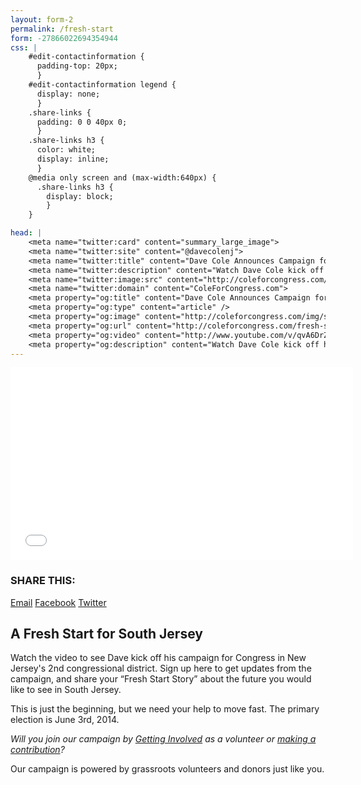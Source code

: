 ```yaml
---
layout: form-2
permalink: /fresh-start
form: -27866022694354944
css: |
    #edit-contactinformation {
      padding-top: 20px;
      }
    #edit-contactinformation legend {
      display: none;
      }
    .share-links {
      padding: 0 0 40px 0;
      }
    .share-links h3 {
      color: white;
      display: inline;
      }
    @media only screen and (max-width:640px) {
      .share-links h3 {
        display: block;
        } 
    }

head: |
    <meta name="twitter:card" content="summary_large_image">
    <meta name="twitter:site" content="@davecolenj">
    <meta name="twitter:title" content="Dave Cole Announces Campaign for Congress">
    <meta name="twitter:description" content="Watch Dave Cole kick off his campaign for Congress in New Jersey's 2nd District. Join me in supporting his campaign for a Fresh Start in South Jersey!">
    <meta name="twitter:image:src" content="http://coleforcongress.com/img/social/video-share.jpg">
    <meta name="twitter:domain" content="ColeForCongress.com">
    <meta property="og:title" content="Dave Cole Announces Campaign for Congress" />
    <meta property="og:type" content="article" />
    <meta property="og:image" content="http://coleforcongress.com/img/social/video-share.jpg" />
    <meta property="og:url" content="http://coleforcongress.com/fresh-start/" />
    <meta property="og:video" content="http://www.youtube.com/v/qvA6DrZaD7U">
    <meta property="og:description" content="Watch Dave Cole kick off his campaign for Congress in New Jersey's 2nd District. Join me in supporting his campaign for a Fresh Start in South Jersey!" />
---
```

<div class="video-container">
<iframe width="548" height="308" src="//www.youtube.com/embed/qvA6DrZaD7U?rel=0&showinfo=0" frameborder="0" allowfullscreen></iframe></div>

<div class="share-links">
  <h3>SHARE THIS: </h3>
  <a target="_blank" href="mailto:?subject=Watch%3A%20Dave%20Cole%20Announces%20Campaign%20for%20Congress%20in%20NJ&amp;body=Dave%20Cole%20announced%20he%20is%20running%20for%20Congress%20in%20New%20Jersey's%202nd%20District.%20%0D%0A%0D%0AJoin%20me%20in%20supporting%20his%20campaign%20for%20a%20Fresh%20Start%20in%20South%20Jersey!%20%0D%0A%0D%0AWatch%20the%20video%20at%20his%20website%20to%20learn%20more%3A%20http%3A%2F%2Fcoleforcongress.com%2Ffresh-start" class="icon mail button">Email</a>
  <a href="https://www.facebook.com/sharer/sharer.php?u=http://coleforcongress.com/fresh-start/" target="_blank" class="icon facebook button">Facebook</a>
  <a href="https://twitter.com/intent/tweet?text=Watch%20%40DaveColeNJ%20kick%20off%20his%20campaign%20for%20Congress%20(NJ-2).%20A%20Fresh%20Start%20for%20%23SouthJersey!%20http%3A%2F%2Fcoleforcongress.com%2Ffresh-start" target="_blank" class="icon twitter button">Twitter</a>
</div>

## A Fresh Start for South Jersey

Watch the video to see Dave kick off his campaign for Congress in New Jersey's 2nd congressional district. Sign up here to get updates from the campaign, and share your “Fresh Start Story” about the future you would like to see in South Jersey.

This is just the beginning, but we need your help to move fast. The primary election is June 3rd, 2014.

*Will you join our campaign by [Getting Involved](/get-involved) as a volunteer or [making a contribution](/contribute)?*

Our campaign is powered by grassroots volunteers and donors just like you.
